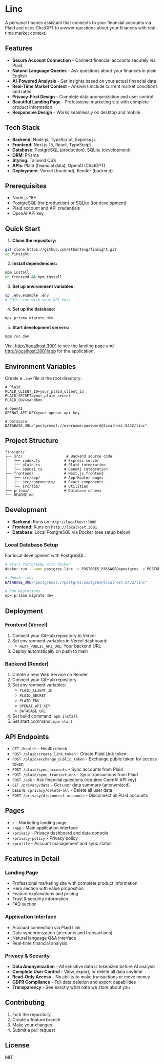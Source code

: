# Linc

A personal finance assistant that connects to your financial accounts via Plaid and uses ChatGPT to answer questions about your finances with real-time market context.

## Features

- **Secure Account Connection** - Connect financial accounts securely via Plaid
- **Natural Language Queries** - Ask questions about your finances in plain English
- **AI-Powered Analysis** - Get insights based on your actual financial data
- **Real-Time Market Context** - Answers include current market conditions and rates
- **Privacy-First Design** - Complete data anonymization and user control
- **Beautiful Landing Page** - Professional marketing site with complete product information
- **Responsive Design** - Works seamlessly on desktop and mobile

## Tech Stack

- **Backend**: Node.js, TypeScript, Express.js
- **Frontend**: Next.js 15, React, TypeScript
- **Database**: PostgreSQL (production), SQLite (development)
- **ORM**: Prisma
- **Styling**: Tailwind CSS
- **APIs**: Plaid (financial data), OpenAI (ChatGPT)
- **Deployment**: Vercel (frontend), Render (backend)

## Prerequisites

- Node.js 18+
- PostgreSQL (for production) or SQLite (for development)
- Plaid account and API credentials
- OpenAI API key

## Quick Start

1. **Clone the repository:**
```bash
git clone https://github.com/ethanteng/finsight.git
cd finsight
```

2. **Install dependencies:**
```bash
npm install
cd frontend && npm install
```

3. **Set up environment variables:**
```bash
cp .env.example .env
# Edit .env with your API keys
```

4. **Set up the database:**
```bash
npx prisma migrate dev
```

5. **Start development servers:**
```bash
npm run dev
```

Visit [http://localhost:3001](http://localhost:3001) to see the landing page and [http://localhost:3001/app](http://localhost:3001/app) for the application.

## Environment Variables

Create a `.env` file in the root directory:

```env
# Plaid
PLAID_CLIENT_ID=your_plaid_client_id
PLAID_SECRET=your_plaid_secret
PLAID_ENV=sandbox

# OpenAI
OPENAI_API_KEY=your_openai_api_key

# Database
DATABASE_URL="postgresql://username:password@localhost:5432/linc"
```

## Project Structure

```
finsight/
├── src/                    # Backend source code
│   ├── index.ts           # Express server
│   ├── plaid.ts           # Plaid integration
│   └── openai.ts          # OpenAI integration
├── frontend/              # Next.js frontend
│   ├── src/app/           # App Router pages
│   ├── src/components/    # React components
│   └── src/lib/           # Utilities
├── prisma/                # Database schema
└── README.md
```

## Development

- **Backend**: Runs on `http://localhost:3000`
- **Frontend**: Runs on `http://localhost:3001`
- **Database**: Local PostgreSQL via Docker (see setup below)

### Local Database Setup

For local development with PostgreSQL:

```bash
# Start PostgreSQL with Docker
docker run --name postgres-linc -e POSTGRES_PASSWORD=postgres -e POSTGRES_DB=linc -p 5432:5432 -d postgres

# Update .env
DATABASE_URL="postgresql://postgres:postgres@localhost:5432/linc"

# Run migrations
npx prisma migrate dev
```

## Deployment

### Frontend (Vercel)

1. Connect your GitHub repository to Vercel
2. Set environment variables in Vercel dashboard:
   - `NEXT_PUBLIC_API_URL`: Your backend URL
3. Deploy automatically on push to main

### Backend (Render)

1. Create a new Web Service on Render
2. Connect your GitHub repository
3. Set environment variables:
   - `PLAID_CLIENT_ID`
   - `PLAID_SECRET`
   - `PLAID_ENV`
   - `OPENAI_API_KEY`
   - `DATABASE_URL`
4. Set build command: `npm install`
5. Set start command: `npm start`

## API Endpoints

- `GET /health` - Health check
- `POST /plaid/create_link_token` - Create Plaid Link token
- `POST /plaid/exchange_public_token` - Exchange public token for access token
- `POST /plaid/sync_accounts` - Sync accounts from Plaid
- `POST /plaid/sync_transactions` - Sync transactions from Plaid
- `POST /ask` - Ask financial questions (requires OpenAI API key)
- `GET /privacy/data` - Get user data summary (anonymized)
- `DELETE /privacy/delete-all` - Delete all user data
- `POST /privacy/disconnect-accounts` - Disconnect all Plaid accounts

## Pages

- `/` - Marketing landing page
- `/app` - Main application interface
- `/privacy` - Privacy dashboard and data controls
- `/privacy-policy` - Privacy policy
- `/profile` - Account management and sync status

## Features in Detail

### Landing Page
- Professional marketing site with complete product information
- Hero section with value proposition
- Feature explanations and pricing
- Trust & security information
- FAQ section

### Application Interface
- Account connection via Plaid Link
- Data synchronization (accounts and transactions)
- Natural language Q&A interface
- Real-time financial analysis

### Privacy & Security
- **Data Anonymization** - All sensitive data is tokenized before AI analysis
- **Complete User Control** - View, export, or delete all data anytime
- **Read-Only Access** - No ability to make transactions or move money
- **GDPR Compliance** - Full data deletion and export capabilities
- **Transparency** - See exactly what data we store about you

## Contributing

1. Fork the repository
2. Create a feature branch
3. Make your changes
4. Submit a pull request

## License

MIT